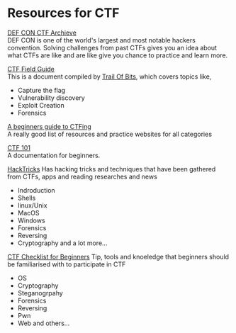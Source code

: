 # Resources for CTF

[DEF CON CTF Archieve](https://archive.ooo/)\
DEF CON is one of the world's largest and most notable hackers convention. Solving challenges from past CTFs gives you an idea about what CTFs are like and are like 
give you chance to practice and learn more.

[CTF Field Guide](https://trailofbits.github.io/ctf/)\
This is a document compiled by [Trail Of Bits](https://www.trailofbits.com), which covers topics like,
- Capture the flag
- Vulnerability discovery
- Exploit Creation
- Forensics

[A beginners guide to CTFing](https://jaimelightfoot.com/blog/so-you-want-to-ctf-a-beginners-guide/)\
A really good list of resources and practice websites for all categories

[CTF 101](https://ctf101.org/)\
A documentation for beginners.

[HackTricks](https://book.hacktricks.xyz/)
Has hacking tricks and techniques that have been gathered from CTFs, apps and reading researches and news
- Indroduction
- Shells
- linux/Unix
- MacOS
- Windows
- Forensics
- Reversing 
- Cryptography and a lot more...

[CTF Checklist for Beginners](https://fareedfauzi.gitbook.io/ctf-checklist-for-beginner/)
Tip, tools and knoeledge that beginners should be familiarised with to participate in CTF
- OS
- Cryptography
- Steganogrpahy
- Forensics
- Reversing
- Pwn
- Web and others...

